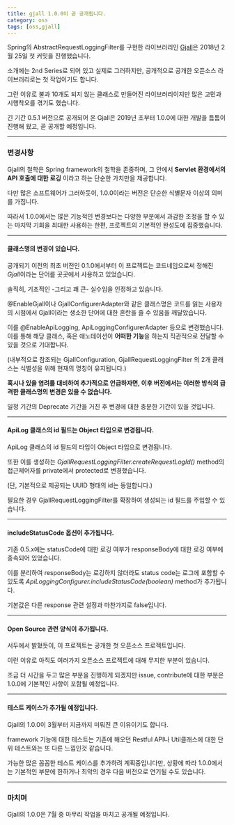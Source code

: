 ```yaml
---
title: gjall 1.0.0이 곧 공개됩니다.
category: oss
tags: [oss,gjall]
---
```


Spring의 AbstractRequestLoggingFilter를 구현한 라이브러리인 [Gjall](https://gjall.sollabs.tech/)은 2018년 2월 25일 첫 커밋을 진행했습니다.

소개에는 2nd Series로 되어 있고 실제로 그러하지만, 공개적으로 공개한 오픈소스 라이브러리로는 첫 작업이기도 합니다.

그런 이유로 불과 10개도 되지 않는 클래스로 만들어진 라이브러리이지만 많은 고민과 시행착오를 겪기도 했습니다.

긴 기간 0.5.1 버전으로 공개되어 온 Gjall은 2019년 초부터 1.0.0에 대한 개발을 틈틈이 진행해 왔고, 곧 공개할 예정입니다.

---
### 변경사항
   
Gjall의 철학은 Spring framework의 철학을 존중하며, 그 안에서 **Servlet 환경에서의 API 호출에 대한 로깅** 이라고 하는 단순한 가치만을 제공합니다.

다만 많은 소프트웨어가 그러하듯이, 1.0.0이라는 버전은 단순한 식별문자 이상의 의미를 가집니다. 

따라서 1.0.0에서는 많은 기능적인 변경보다는 다양한 부분에서 과감한 조정을 할 수 있는 마지막 기회을 최대한 사용하는 한편, 프로젝트의 기본적인 완성도에 집중했습니다. 

---
#### 클래스명의 변경이 있습니다.
   
공개되기 이전의 최초 버전인 0.1.0에서부터 이 프로젝트는 코드네임으로써 정해진 *Gjall*이라는 단어를 곳곳에서 사용하고 있었습니다.

솔직히, 기초적인 -그리고 꽤 큰- 실수임을 인정하고 있습니다.

@EnableGjall이나 GjallConfigurerAdapter와 같은 클래스명은 코드를 읽는 사용자의 시점에서 Gjall이라는 생소한 단어에 대한 혼란을 줄 수 있음을 깨달았습니다.

이를 @EnableApiLogging, ApiLoggingConfigurerAdapter 등으로 변경했습니다. 이를 통해 해당 클래스, 혹은 애노테이션이 **어떠한 기능**을 하는지 직관적으로 전달할 수 있을 것으로 기대합니다.

(내부적으로 참조되는 GjallConfiguration, GjallRequestLoggingFilter 의 2개 클래스는 식별성을 위해 현재의 명칭이 유지됩니다.)

**혹시나 있을 염려를 대비하여 추가적으로 언급하자면, 이후 버전에서는 이러한 방식의 급격한 클래스명의 변경은 있을 수 없습니다.**

일정 기간의 Deprecate 기간을 거친 후 변경에 대한 충분한 기간이 있을 것입니다.

---
#### ApiLog 클래스의 id 필드는 Object 타입으로 변경됩니다.
   
ApiLog 클래스의 id 필드의 타입이 Object 타입으로 변경됩니다.

또한 이를 생성하는 *GjallRequestLoggingFilter.createRequestLogId()* method의 접근제어자를 private에서 protected로 변경했습니다.

(단, 기본적으로 제공되는 UUID 형태의 id는 동일합니다.)

필요한 경우 GjallRequestLoggingFilter를 확장하여 생성되는 id 필드를 주입할 수 있습니다.

---
#### includeStatusCode 옵션이 추가됩니다.
   
기존 0.5.x에는 statusCode에 대한 로깅 여부가 responseBody에 대한 로깅 여부에 종속되어 있었습니다.

이를 분리하여 responseBody는 로깅하지 않더라도 status code는 로그에 포함할 수 있도록 *ApiLoggingConfigurer.includeStatusCode(boolean)* method가 추가됩니다.

기본값은 다른 response 관련 설정과 마찬가지로 false입니다.

---
#### Open Source 관련 양식이 추가됩니다.

서두에서 밝혔듯이, 이 프로젝트는 공개한 첫 오픈소스 프로젝트입니다.

이런 이유로 아직도 여러가지 오픈소스 프로젝트에 대해 무지한 부분이 있습니다.

조금 더 시간을 두고 많은 부분을 진행하게 되겠지만 issue, contribute에 대한 부분은 1.0.0에 기본적인 사항이 포함될 예정입니다.

---

#### 테스트 케이스가 추가될 예정입니다.

Gjall의 1.0.0이 3월부터 지금까지 미뤄진 큰 이유이기도 합니다.

framework 기능에 대한 테스트는 기존에 해오던 Restful API나 Util클래스에 대한 단위 테스트와는 또 다른 느낌인것 같습니다.

가능한 많은 꼼꼼한 테스트 케이스를 추가하려 계획중입니다만, 상황에 따라 1.0.0에서는 기본적인 부분에 한하거나 최악의 경우 다음 버전으로 연기될 수도 있습니다.

---
### 마치며

Gjall의 1.0.0은 7월 중 마무리 작업을 마치고 공개될 예정입니다.